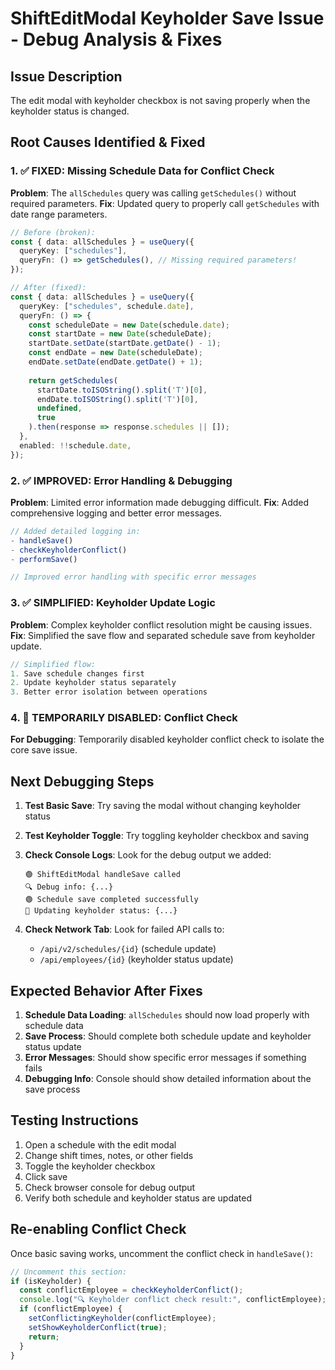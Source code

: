 # ShiftEditModal Keyholder Save Issue - Debug Analysis & Fixes

## Issue Description
The edit modal with keyholder checkbox is not saving properly when the keyholder status is changed.

## Root Causes Identified & Fixed

### 1. ✅ FIXED: Missing Schedule Data for Conflict Check
**Problem**: The `allSchedules` query was calling `getSchedules()` without required parameters.
**Fix**: Updated query to properly call `getSchedules` with date range parameters.

```typescript
// Before (broken):
const { data: allSchedules } = useQuery({
  queryKey: ["schedules"],
  queryFn: () => getSchedules(), // Missing required parameters!
});

// After (fixed):
const { data: allSchedules } = useQuery({
  queryKey: ["schedules", schedule.date],
  queryFn: () => {
    const scheduleDate = new Date(schedule.date);
    const startDate = new Date(scheduleDate);
    startDate.setDate(startDate.getDate() - 1);
    const endDate = new Date(scheduleDate);
    endDate.setDate(endDate.getDate() + 1);
    
    return getSchedules(
      startDate.toISOString().split('T')[0],
      endDate.toISOString().split('T')[0],
      undefined,
      true
    ).then(response => response.schedules || []);
  },
  enabled: !!schedule.date,
});
```

### 2. ✅ IMPROVED: Error Handling & Debugging
**Problem**: Limited error information made debugging difficult.
**Fix**: Added comprehensive logging and better error messages.

```typescript
// Added detailed logging in:
- handleSave()
- checkKeyholderConflict()  
- performSave()

// Improved error handling with specific error messages
```

### 3. ✅ SIMPLIFIED: Keyholder Update Logic
**Problem**: Complex keyholder conflict resolution might be causing issues.
**Fix**: Simplified the save flow and separated schedule save from keyholder update.

```typescript
// Simplified flow:
1. Save schedule changes first
2. Update keyholder status separately  
3. Better error isolation between operations
```

### 4. 🔧 TEMPORARILY DISABLED: Conflict Check
**For Debugging**: Temporarily disabled keyholder conflict check to isolate the core save issue.

## Next Debugging Steps

1. **Test Basic Save**: Try saving the modal without changing keyholder status
2. **Test Keyholder Toggle**: Try toggling keyholder checkbox and saving
3. **Check Console Logs**: Look for the debug output we added:
   ```
   🟢 ShiftEditModal handleSave called
   🔍 Debug info: {...}
   🟢 Schedule save completed successfully
   🔑 Updating keyholder status: {...}
   ```

4. **Check Network Tab**: Look for failed API calls to:
   - `/api/v2/schedules/{id}` (schedule update)
   - `/api/employees/{id}` (keyholder status update)

## Expected Behavior After Fixes

1. **Schedule Data Loading**: `allSchedules` should now load properly with schedule data
2. **Save Process**: Should complete both schedule update and keyholder status update
3. **Error Messages**: Should show specific error messages if something fails
4. **Debugging Info**: Console should show detailed information about the save process

## Testing Instructions

1. Open a schedule with the edit modal
2. Change shift times, notes, or other fields
3. Toggle the keyholder checkbox
4. Click save
5. Check browser console for debug output
6. Verify both schedule and keyholder status are updated

## Re-enabling Conflict Check

Once basic saving works, uncomment the conflict check in `handleSave()`:

```typescript
// Uncomment this section:
if (isKeyholder) {
  const conflictEmployee = checkKeyholderConflict();
  console.log("🔍 Keyholder conflict check result:", conflictEmployee);
  if (conflictEmployee) {
    setConflictingKeyholder(conflictEmployee);
    setShowKeyholderConflict(true);
    return;
  }
}
```
